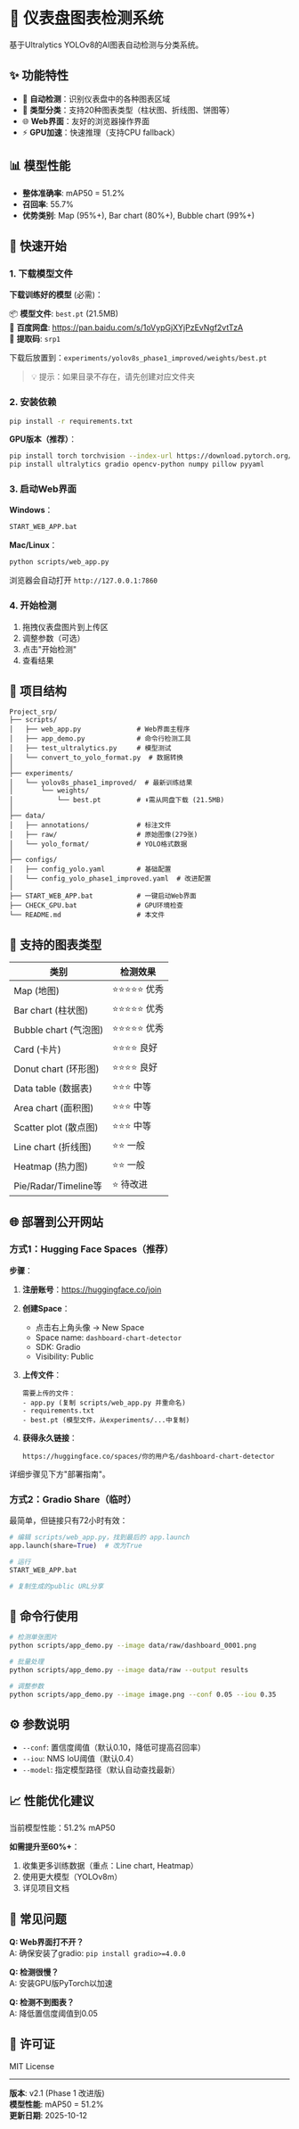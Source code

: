 # 🎯 仪表盘图表检测系统

基于Ultralytics YOLOv8的AI图表自动检测与分类系统。

## ✨ 功能特性

- 🚀 **自动检测**：识别仪表盘中的各种图表区域
- 🎯 **类型分类**：支持20种图表类型（柱状图、折线图、饼图等）
- 🌐 **Web界面**：友好的浏览器操作界面
- ⚡ **GPU加速**：快速推理（支持CPU fallback）

## 📊 模型性能

- **整体准确率**: mAP50 = 51.2%
- **召回率**: 55.7%
- **优势类别**: Map (95%+), Bar chart (80%+), Bubble chart (99%+)

## 🚀 快速开始

### 1. 下载模型文件

**下载训练好的模型** (必需)：

📦 **模型文件**: `best.pt` (21.5MB)  
🔗 **百度网盘**: https://pan.baidu.com/s/1oVypGjXYjPzEvNgf2vtTzA  
🔑 **提取码**: `srp1`

下载后放置到：`experiments/yolov8s_phase1_improved/weights/best.pt`

> 💡 提示：如果目录不存在，请先创建对应文件夹

### 2. 安装依赖

```bash
pip install -r requirements.txt
```

**GPU版本（推荐）**：
```bash
pip install torch torchvision --index-url https://download.pytorch.org/whl/cu121
pip install ultralytics gradio opencv-python numpy pillow pyyaml
```

### 3. 启动Web界面

**Windows**：
```bash
START_WEB_APP.bat
```

**Mac/Linux**：
```bash
python scripts/web_app.py
```

浏览器会自动打开 `http://127.0.0.1:7860`

### 4. 开始检测

1. 拖拽仪表盘图片到上传区
2. 调整参数（可选）
3. 点击"开始检测"
4. 查看结果

## 📁 项目结构

```
Project_srp/
├── scripts/
│   ├── web_app.py              # Web界面主程序
│   ├── app_demo.py             # 命令行检测工具
│   ├── test_ultralytics.py     # 模型测试
│   └── convert_to_yolo_format.py  # 数据转换
│
├── experiments/
│   └── yolov8s_phase1_improved/  # 最新训练结果
│       └── weights/
│           └── best.pt         # ⬇️需从网盘下载 (21.5MB)
│
├── data/
│   ├── annotations/            # 标注文件
│   ├── raw/                    # 原始图像(279张)
│   └── yolo_format/            # YOLO格式数据
│
├── configs/
│   ├── config_yolo.yaml        # 基础配置
│   └── config_yolo_phase1_improved.yaml  # 改进配置
│
├── START_WEB_APP.bat           # 一键启动Web界面
├── CHECK_GPU.bat               # GPU环境检查
└── README.md                   # 本文件
```

## 🎯 支持的图表类型

| 类别 | 检测效果 |
|------|---------|
| Map (地图) | ⭐⭐⭐⭐⭐ 优秀 |
| Bar chart (柱状图) | ⭐⭐⭐⭐⭐ 优秀 |
| Bubble chart (气泡图) | ⭐⭐⭐⭐⭐ 优秀 |
| Card (卡片) | ⭐⭐⭐⭐ 良好 |
| Donut chart (环形图) | ⭐⭐⭐⭐ 良好 |
| Data table (数据表) | ⭐⭐⭐ 中等 |
| Area chart (面积图) | ⭐⭐⭐ 中等 |
| Scatter plot (散点图) | ⭐⭐⭐ 中等 |
| Line chart (折线图) | ⭐⭐ 一般 |
| Heatmap (热力图) | ⭐⭐ 一般 |
| Pie/Radar/Timeline等 | ⭐ 待改进 |

## 🌐 部署到公开网站

### 方式1：Hugging Face Spaces（推荐）

**步骤**：

1. **注册账号**：https://huggingface.co/join

2. **创建Space**：
   - 点击右上角头像 → New Space
   - Space name: `dashboard-chart-detector`
   - SDK: Gradio
   - Visibility: Public

3. **上传文件**：
   ```
   需要上传的文件：
   - app.py (复制 scripts/web_app.py 并重命名)
   - requirements.txt
   - best.pt (模型文件，从experiments/...中复制)
   ```

4. **获得永久链接**：
   ```
   https://huggingface.co/spaces/你的用户名/dashboard-chart-detector
   ```

详细步骤见下方"部署指南"。

### 方式2：Gradio Share（临时）

最简单，但链接只有72小时有效：

```python
# 编辑 scripts/web_app.py，找到最后的 app.launch
app.launch(share=True)  # 改为True

# 运行
START_WEB_APP.bat

# 复制生成的public URL分享
```

## 🔧 命令行使用

```bash
# 检测单张图片
python scripts/app_demo.py --image data/raw/dashboard_0001.png

# 批量处理
python scripts/app_demo.py --image data/raw --output results

# 调整参数
python scripts/app_demo.py --image image.png --conf 0.05 --iou 0.35
```

## ⚙️ 参数说明

- `--conf`: 置信度阈值（默认0.10，降低可提高召回率）
- `--iou`: NMS IoU阈值（默认0.4）
- `--model`: 指定模型路径（默认自动查找最新）

## 📈 性能优化建议

当前模型性能：51.2% mAP50

**如需提升至60%+**：
1. 收集更多训练数据（重点：Line chart, Heatmap）
2. 使用更大模型（YOLOv8m）
3. 详见项目文档

## 🐛 常见问题

**Q: Web界面打不开？**  
A: 确保安装了gradio: `pip install gradio>=4.0.0`

**Q: 检测很慢？**  
A: 安装GPU版PyTorch以加速

**Q: 检测不到图表？**  
A: 降低置信度阈值到0.05

## 📄 许可证

MIT License

---

**版本**: v2.1 (Phase 1 改进版)  
**模型性能**: mAP50 = 51.2%  
**更新日期**: 2025-10-12
